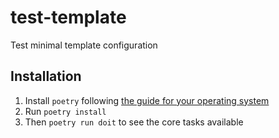 # test-template

Test minimal template configuration

## Installation

1. Install `poetry` following [the guide for your operating system](https://python-poetry.org/docs/)
1. Run `poetry install`
1. Then `poetry run doit` to see the core tasks available
